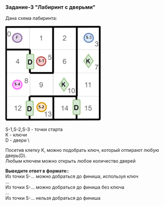 ### Задание-3 "Лабиринт с дверьми"
Дана схема лабиринта:

<img src="img/maze-with-door-task.png" width="300">

S-1,S-2,S-3 - точки старта \
K - ключи \
D - двери \

Посетив клетку K, можно подобрать ключ, который отпирают любую дверь(D). \
Любым ключем можно открыть любое количество дверей

**Выведите ответ в формате:**: \
Из точки S-... можно добраться до финиша, используя ключ \
... \
Из точки S-... можно добраться до финиша без ключа \
... \
Из точки S-... нельзя добраться до финиша

